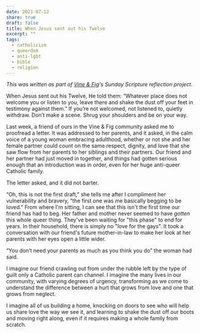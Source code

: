 ```yaml
---
date: 2021-07-12
share: true
draft: false
title: When Jesus sent out his Twelve
excerpt: ""
tags:
  - catholicism
  - queerdom
  - anti-lgbt
  - bible
  - religion
---
```


_This was written as part of [Vine & Fig](https://www.vineandfig.co)'s Sunday Scripture reflection project._

When Jesus sent out his Twelve, He told them: “Whatever place does not welcome you or listen to you, leave there and shake the dust off your feet in testimony against them.” If you’re not welcomed, not listened to, quietly withdraw. Don’t make a scene. Shrug your shoulders and be on your way.

Last week, a friend of ours in the Vine & Fig community asked me to proofread a letter. It was addressed to her parents, and it asked, in the calm voice of a young woman embracing adulthood, whether or not she and her female partner could count on the same respect, dignity, and love that she saw flow from her parents to her siblings and their partners. Our friend and her partner had just moved in together, and things had gotten serious enough that an introduction was in order, even for her huge anti-queer Catholic family.

The letter asked, and it did not barter.

“Oh, this is not the first draft,” she tells me after I compliment her vulnerability and bravery, “the first one was me basically begging to be loved.” From where I'm sitting, I can see that this isn't the first time our friend has had to beg. Her father and mother never seemed to have _gotten_ this whole queer thing. They've been waiting for "this phase" to end for years. In their household, there is simply no "love for the gays". It took a conversation with our friend's future mother-in-law to make her look at her parents with her eyes open a little wider.

“You don’t need your parents as much as you think you do” the woman had said. 

I imagine our friend crawling out from under the rubble left by the type of guilt only a Catholic parent can channel. I imagine the many lives in our community, with varying degrees of urgency, transforming as we come to understand the difference between a hurt that grows from love and one that grows from neglect.

I imagine all of us building a home, knocking on doors to see who will help us share love the way we see it, and learning to shake the dust off our boots and moving right along, even if it requires making a whole family from scratch.